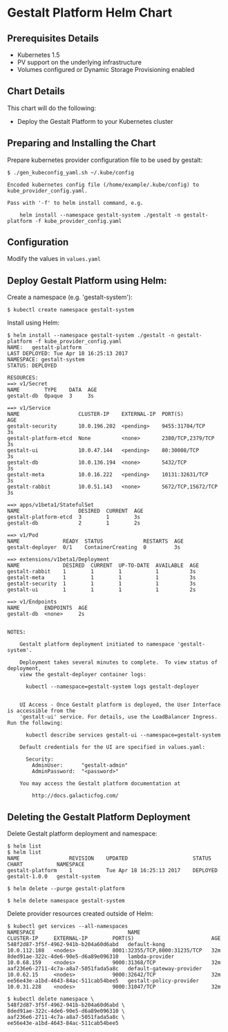 # Gestalt Platform Helm Chart

## Prerequisites Details
* Kubernetes 1.5
* PV support on the underlying infrastructure
* Volumes configured or Dynamic Storage Provisioning enabled

## Chart Details
This chart will do the following:

* Deploy the Gestalt Platform to your Kubernetes cluster

## Preparing and Installing the Chart

Prepare kubernetes provider configuration file to be used by gestalt:

```
$ ./gen_kubeconfig_yaml.sh ~/.kube/config

Encoded kubernetes config file (/home/example/.kube/config) to kube_provider_config.yaml.

Pass with '-f' to helm install command, e.g.

    helm install --namespace gestalt-system ./gestalt -n gestalt-platform -f kube_provider_config.yaml
```


## Configuration
Modify the values in ```values.yaml```


## Deploy Gestalt Platform using Helm:

Create a namespace (e.g. 'gestalt-system'):
```
$ kubectl create namespace gestalt-system
```
Install using Helm:
```
$ helm install --namespace gestalt-system ./gestalt -n gestalt-platform -f kube_provider_config.yaml
NAME:   gestalt-platform
LAST DEPLOYED: Tue Apr 18 16:25:13 2017
NAMESPACE: gestalt-system
STATUS: DEPLOYED

RESOURCES:
==> v1/Secret
NAME        TYPE    DATA  AGE
gestalt-db  Opaque  3     3s

==> v1/Service
NAME                   CLUSTER-IP    EXTERNAL-IP  PORT(S)             AGE
gestalt-security       10.0.196.202  <pending>    9455:31704/TCP      3s
gestalt-platform-etcd  None          <none>       2380/TCP,2379/TCP   3s
gestalt-ui             10.0.47.144   <pending>    80:30008/TCP        3s
gestalt-db             10.0.136.194  <none>       5432/TCP            3s
gestalt-meta           10.0.16.222   <pending>    10131:32631/TCP     3s
gestalt-rabbit         10.0.51.143   <none>       5672/TCP,15672/TCP  3s

==> apps/v1beta1/StatefulSet
NAME                   DESIRED  CURRENT  AGE
gestalt-platform-etcd  3        1        3s
gestalt-db             2        1        2s

==> v1/Pod
NAME              READY  STATUS             RESTARTS  AGE
gestalt-deployer  0/1    ContainerCreating  0         3s

==> extensions/v1beta1/Deployment
NAME              DESIRED  CURRENT  UP-TO-DATE  AVAILABLE  AGE
gestalt-rabbit    1        1        1           1          3s
gestalt-meta      1        1        1           1          3s
gestalt-security  1        1        1           1          3s
gestalt-ui        1        1        1           1          2s

==> v1/Endpoints
NAME        ENDPOINTS  AGE
gestalt-db  <none>     2s


NOTES:

    Gestalt platform deployment initiated to namespace 'gestalt-system'.

    Deployment takes several minutes to complete.  To view status of deployment,
    view the gestalt-deployer container logs:

      kubectl --namespace=gestalt-system logs gestalt-deployer


    UI Access - Once Gestalt platform is deployed, the User Interface is accessible from the
    'gestalt-ui' service. For details, use the LoadBalancer Ingress.  Run the following:

      kubectl describe services gestalt-ui --namespace=gestalt-system

    Default credentials for the UI are specified in values.yaml:

      Security:
        AdminUser:      "gestalt-admin"
        AdminPassword:  "<password>"

    You may access the Gestalt platform documentation at

        http://docs.galacticfog.com/

```

## Deleting the Gestalt Platform Deployment

Delete Gestalt platform deployment and namespace:
```
$ helm list
$ helm list
NAME            	REVISION	UPDATED                 	STATUS  	CHART        	NAMESPACE       
gestalt-platform	1       	Tue Apr 18 16:25:13 2017	DEPLOYED	gestalt-1.0.0	gestalt-system

$ helm delete --purge gestalt-platform

$ helm delete namespace gestalt-system
```

Delete provider resources created outside of Helm:
```
$ kubectl get services --all-namespaces
NAMESPACE                              NAME                       CLUSTER-IP     EXTERNAL-IP        PORT(S)                         AGE
548f2d87-3f5f-4962-941b-b204a60d6abd   default-kong               10.0.112.188   <nodes>            8001:32355/TCP,8000:31235/TCP   32m
8ded91ae-322c-4de6-90e5-d6a89e096310   lambda-provider            10.0.68.159    <nodes>            9000:31368/TCP                  32m
aaf236e6-2711-4c7a-a8a7-5051fada5a8c   default-gateway-provider   10.0.62.15     <nodes>            9000:32642/TCP                  32m
ee56e43e-a1bd-4643-84ac-511cab54bee5   gestalt-policy-provider    10.0.31.228    <nodes>            9000:31047/TCP                  32m

$ kubectl delete namespace \
548f2d87-3f5f-4962-941b-b204a60d6abd \
8ded91ae-322c-4de6-90e5-d6a89e096310 \
aaf236e6-2711-4c7a-a8a7-5051fada5a8c \
ee56e43e-a1bd-4643-84ac-511cab54bee5
```
